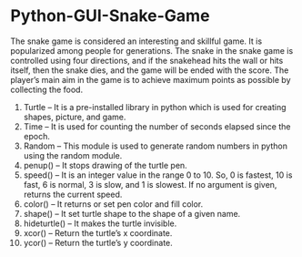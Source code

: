 # Python-GUI-Snake-Game
The snake game is considered an interesting and skillful game. It is popularized among people for generations.
The snake in the snake game is controlled using four directions, and if the snakehead hits the wall or hits itself, then the snake dies, and the game will be ended with the score.
The player’s main aim in the game is to achieve maximum points as possible by collecting the food. 

1) Turtle – It is a pre-installed library in python which is used for creating shapes, picture, and game.</br>
2) Time – It is used for counting the number of seconds elapsed since the epoch.
3) Random – This module is used to generate random numbers in python using the random module.
4) penup() – It stops drawing of the turtle pen.
5) speed() – It is an integer value in the range 0 to 10. So, 0 is fastest, 10 is fast, 6 is normal, 3 is slow, and 1 is slowest. If no argument is given, returns the current speed.
6) color() – It returns or set pen color and fill color.
7) shape() – It set turtle shape to the shape of a given name.
8) hideturtle() – It makes the turtle invisible.
9) xcor() – Return the turtle’s x coordinate.
10) ycor() – Return the turtle’s y coordinate.
